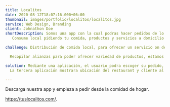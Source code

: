 ```yaml
---
title: Localitos
date: 2020-08-12T18:07:16.000+06:00
thumbnail: images/portfolio/localitos/localitos.jpg
service: Web Design, Branding
client: Johnathon Doe
shortDescription: Somos una app con la cual podras hacer pedidos de lo que    neceites de una manera fácil y segura.
   Consume local pidiendo tu comida, productos y servicios a domicilio de una manera muy sencilla. Deléitate con el mejor servicio a domicilio. Consume gastronomía diversa de tu localidad, apoya a pequeños negocios mientras disfrutas de la mejor calidad precio. Cambia la forma de hacer tu super. Revisa el estado de tu pedido en tiempo real, verifica cuando tu pedido sea enviado, recíbelo y disfruta.  

challenge: Distribución de comida local, para ofrecer un servicio on demand.

  Recopilar alianzas para poder ofrecer variedad de productos, estamos en busqueda de un CEO, que pueda conseguir alianzas y capital para impulsar, marketing, app y publicidad.

solution: Mediante una aplicación, el usuario podra escoger su pedido, Una segunda aplicación servira para el restaurante oferte sus platillos.
  La tercera aplicación mostrara ubicación del restaurant y cliente al repartidor.

---
```

Descarga nuestra app y empieza a pedir desde la comidad de hogar.

https://tuslocalitos.com/.